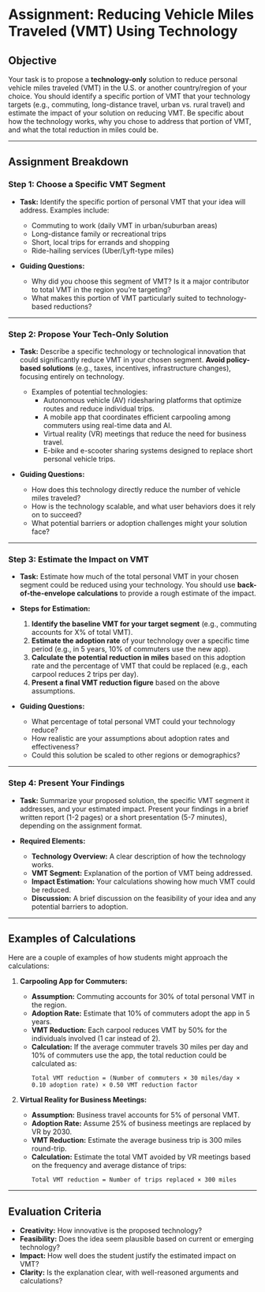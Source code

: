 # Assignment: Reducing Vehicle Miles Traveled (VMT) Using Technology

## Objective
Your task is to propose a **technology-only** solution to reduce personal vehicle miles traveled (VMT) in the U.S. or another country/region of your choice. You should identify a specific portion of VMT that your technology targets (e.g., commuting, long-distance travel, urban vs. rural travel) and estimate the impact of your solution on reducing VMT. Be specific about how the technology works, why you chose to address that portion of VMT, and what the total reduction in miles could be.

---

## Assignment Breakdown

### Step 1: Choose a Specific VMT Segment
- **Task:** Identify the specific portion of personal VMT that your idea will address. Examples include:
  - Commuting to work (daily VMT in urban/suburban areas)
  - Long-distance family or recreational trips
  - Short, local trips for errands and shopping
  - Ride-hailing services (Uber/Lyft-type miles)

- **Guiding Questions:**
  - Why did you choose this segment of VMT? Is it a major contributor to total VMT in the region you’re targeting?
  - What makes this portion of VMT particularly suited to technology-based reductions?

---

### Step 2: Propose Your Tech-Only Solution
- **Task:** Describe a specific technology or technological innovation that could significantly reduce VMT in your chosen segment. **Avoid policy-based solutions** (e.g., taxes, incentives, infrastructure changes), focusing entirely on technology.
  - Examples of potential technologies:
    - Autonomous vehicle (AV) ridesharing platforms that optimize routes and reduce individual trips.
    - A mobile app that coordinates efficient carpooling among commuters using real-time data and AI.
    - Virtual reality (VR) meetings that reduce the need for business travel.
    - E-bike and e-scooter sharing systems designed to replace short personal vehicle trips.

- **Guiding Questions:**
  - How does this technology directly reduce the number of vehicle miles traveled?
  - How is the technology scalable, and what user behaviors does it rely on to succeed?
  - What potential barriers or adoption challenges might your solution face?

---

### Step 3: Estimate the Impact on VMT
- **Task:** Estimate how much of the total personal VMT in your chosen segment could be reduced using your technology. You should use **back-of-the-envelope calculations** to provide a rough estimate of the impact.

- **Steps for Estimation:**
  1. **Identify the baseline VMT for your target segment** (e.g., commuting accounts for X% of total VMT).
  2. **Estimate the adoption rate** of your technology over a specific time period (e.g., in 5 years, 10% of commuters use the new app).
  3. **Calculate the potential reduction in miles** based on this adoption rate and the percentage of VMT that could be replaced (e.g., each carpool reduces 2 trips per day).
  4. **Present a final VMT reduction figure** based on the above assumptions.

- **Guiding Questions:**
  - What percentage of total personal VMT could your technology reduce?
  - How realistic are your assumptions about adoption rates and effectiveness?
  - Could this solution be scaled to other regions or demographics?

---

### Step 4: Present Your Findings
- **Task:** Summarize your proposed solution, the specific VMT segment it addresses, and your estimated impact. Present your findings in a brief written report (1-2 pages) or a short presentation (5-7 minutes), depending on the assignment format.

- **Required Elements:**
  - **Technology Overview:** A clear description of how the technology works.
  - **VMT Segment:** Explanation of the portion of VMT being addressed.
  - **Impact Estimation:** Your calculations showing how much VMT could be reduced.
  - **Discussion:** A brief discussion on the feasibility of your idea and any potential barriers to adoption.

---

## Examples of Calculations
Here are a couple of examples of how students might approach the calculations:

1. **Carpooling App for Commuters:**
   - **Assumption:** Commuting accounts for 30% of total personal VMT in the region.
   - **Adoption Rate:** Estimate that 10% of commuters adopt the app in 5 years.
   - **VMT Reduction:** Each carpool reduces VMT by 50% for the individuals involved (1 car instead of 2).
   - **Calculation:** If the average commuter travels 30 miles per day and 10% of commuters use the app, the total reduction could be calculated as:
     ```
     Total VMT reduction = (Number of commuters × 30 miles/day × 0.10 adoption rate) × 0.50 VMT reduction factor
     ```

2. **Virtual Reality for Business Meetings:**
   - **Assumption:** Business travel accounts for 5% of personal VMT.
   - **Adoption Rate:** Assume 25% of business meetings are replaced by VR by 2030.
   - **VMT Reduction:** Estimate the average business trip is 300 miles round-trip.
   - **Calculation:** Estimate the total VMT avoided by VR meetings based on the frequency and average distance of trips:
     ```
     Total VMT reduction = Number of trips replaced × 300 miles
     ```

---

## Evaluation Criteria
- **Creativity:** How innovative is the proposed technology?
- **Feasibility:** Does the idea seem plausible based on current or emerging technology?
- **Impact:** How well does the student justify the estimated impact on VMT?
- **Clarity:** Is the explanation clear, with well-reasoned arguments and calculations?
